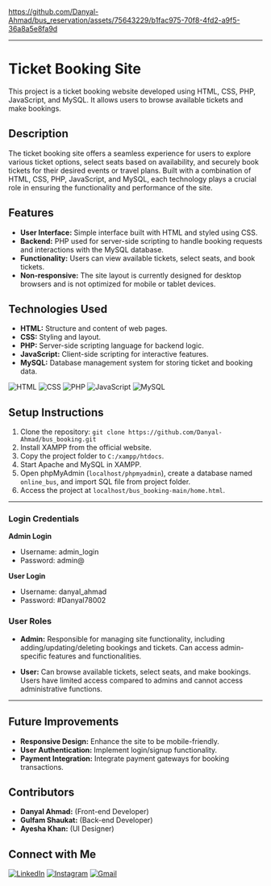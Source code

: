 
https://github.com/Danyal-Ahmad/bus_reservation/assets/75643229/b1fac975-70f8-4fd2-a9f5-36a8a5e8fa9d

---
# Ticket Booking Site
This project is a ticket booking website developed using HTML, CSS, PHP, JavaScript, and MySQL. It allows users to browse available tickets and make bookings.

## Description

The ticket booking site offers a seamless experience for users to explore various ticket options, select seats based on availability, and securely book tickets for their desired events or travel plans. Built with a combination of HTML, CSS, PHP, JavaScript, and MySQL, each technology plays a crucial role in ensuring the functionality and performance of the site.

## Features

- **User Interface:** Simple interface built with HTML and styled using CSS.
- **Backend:** PHP used for server-side scripting to handle booking requests and interactions with the MySQL database.
- **Functionality:** Users can view available tickets, select seats, and book tickets.
- **Non-responsive:** The site layout is currently designed for desktop browsers and is not optimized for mobile or tablet devices.

## Technologies Used

- **HTML:** Structure and content of web pages.
- **CSS:** Styling and layout.
- **PHP:** Server-side scripting language for backend logic.
- **JavaScript:** Client-side scripting for interactive features.
- **MySQL:** Database management system for storing ticket and booking data.

![HTML](https://img.shields.io/badge/HTML5-E34F26?logo=html5&logoColor=white) 
![CSS](https://img.shields.io/badge/CSS-1572B6?logo=css3&logoColor=white) 
![PHP](https://img.shields.io/badge/PHP-777BB4?logo=php&logoColor=white)
![JavaScript](https://img.shields.io/badge/JavaScript-F7DF1E?logo=javascript&logoColor=black)
![MySQL](https://img.shields.io/badge/MySQL-4479A1?logo=mysql&logoColor=white)

## Setup Instructions

1. Clone the repository: `git clone https://github.com/Danyal-Ahmad/bus_booking.git`
2. Install XAMPP from the official website.
3. Copy the project folder to `C:/xampp/htdocs`.
4. Start Apache and MySQL in XAMPP.
5. Open phpMyAdmin (`localhost/phpmyadmin`), create a database named `online_bus`, and import SQL file from project folder.
6. Access the project at `localhost/bus_booking-main/home.html`.

---

### Login Credentials

**Admin Login**
- Username: admin_login
- Password: admin@

**User Login**
- Username: danyal_ahmad
- Password: #Danyal78002

### User Roles

- **Admin:** Responsible for managing site functionality, including adding/updating/deleting bookings and tickets. Can access admin-specific features and functionalities.
  
- **User:** Can browse available tickets, select seats, and make bookings. Users have limited access compared to admins and cannot access administrative functions.
---

## Future Improvements

- **Responsive Design:** Enhance the site to be mobile-friendly.
- **User Authentication:** Implement login/signup functionality.
- **Payment Integration:** Integrate payment gateways for booking transactions.

## Contributors

- **Danyal Ahmad:** (Front-end Developer)
- **Gulfam Shaukat:** (Back-end Developer)
- **Ayesha Khan:** (UI Designer)


## Connect with Me

[![LinkedIn](https://img.shields.io/badge/LinkedIn-0077B5?logo=linkedin&logoColor=white)](https://pk.linkedin.com/in/danyal-ahmaad)
[![Instagram](https://img.shields.io/badge/Instagram-E4405F?logo=instagram&logoColor=white)](https://www.instagram.com/denial_khxn/)
[![Gmail](https://img.shields.io/badge/Gmail-D14836?logo=gmail&logoColor=white)](mailto:danyalahmaad.pjb@gmail.com)

